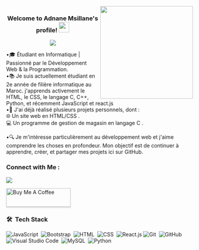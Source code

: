 
<img width="250" align="right" src="https://c.tenor.com/_DOBjnGspYAAAAAM/code-coding.gif">

<h3 align="center">
  Welcome to Adnane Msillane's profile!
  <img src="https://media.giphy.com/media/hvRJCLFzcasrR4ia7z/giphy.gif" width="28">
</h3>

<!-- Typing SVG by DenverCoder1 - https://github.com/DenverCoder1/readme-typing-svg -->
<p align="center">
  <a href="https://github.com/DenverCoder1/readme-typing-svg"><img src="https://readme-typing-svg.herokuapp.com/?lines=Etudiant%20en%20Informatique;Toujours%20en%20apprentissage&font=Fira%20Code&center=true&width=440&height=45&color=f75c7e&vCenter=true&size=22"></a>
</p> 

  •🎓 Étudiant en Informatique | Passionné par le Développement Web & la Programmation.  
  •📚 Je suis actuellement étudiant en 2e année de filière informatique au Maroc. j'apprends activement le HTML, le CSS, le langage C, C++, Python, et récemment JavaScript                 et react.js  
  •🚀 J'ai déjà réalisé plusieurs projets personnels, dont :  
             🌐 Un site web en HTML/CSS .  
             💻 Un programme de gestion de magasin en langage C .  
  
  •🔍 Je m'intéresse particulièrement au développement web et j'aime comprendre les choses en profondeur. Mon objectif est de continuer à apprendre, créer, et partager mes projets ici sur GitHub.


### Connect with Me :

<a href="https://www.linkedin.com/in/adnane-msillane-8a92b5347/" target="_blank"><img src="https://img.shields.io/badge/-Yousef%20Dergham-0077B5?style=for-the-badge&logo=Linkedin&logoColor=white"/></a>

<a href="https://www.buymeacoffee.com/yousefdergham" target="_blank"><img src="https://cdn.buymeacoffee.com/buttons/v2/lato-orange.png" alt="Buy Me A Coffee" style="height: 50px !important;width: 174px !important;box-shadow: 0px 3px 2px 0px rgba(190, 190, 190, 0.5) !important;-webkit-box-shadow: 0px 3px 2px 0px rgba(190, 190, 190, 0.5) !important;" ></a>

### 🛠 &nbsp;Tech Stack
![JavaScript](https://img.shields.io/badge/-JavaScript-05122A?style=flat&logo=javascript)&nbsp;
![Bootstrap](https://img.shields.io/badge/-Bootstrap-05122A?style=flat&logo=bootstrap&logoColor=563D7C)&nbsp;
![HTML](https://img.shields.io/badge/-HTML-05122A?style=flat&logo=HTML5)&nbsp;
![CSS](https://img.shields.io/badge/-CSS-05122A?style=flat&logo=CSS3&logoColor=1572B6)&nbsp;
![React.js](https://img.shields.io/badge/-React-05122A?style=flat&logo=react)
![Git](https://img.shields.io/badge/-Git-05122A?style=flat&logo=git)&nbsp;
![GitHub](https://img.shields.io/badge/-GitHub-05122A?style=flat&logo=github)&nbsp;
![Visual Studio Code](https://img.shields.io/badge/-Visual%20Studio%20Code-05122A?style=flat&logo=visual-studio-code&logoColor=007ACC)&nbsp;
![MySQL](https://img.shields.io/badge/-MYSQL-05122A?style=flat&logo=MYSQL)&nbsp;
![Python](https://img.shields.io/badge/-Python%20-05122A?style=flat&logo=python)&nbsp;



